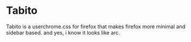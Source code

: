 # Tabito
Tabito is a userchrome.css for firefox that makes firefox more minimal and sidebar based. and yes, i know it looks like arc.

